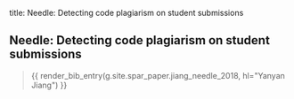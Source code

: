 title: Needle: Detecting code plagiarism on student submissions

## Needle: Detecting code plagiarism on student submissions

> {{ render_bib_entry(g.site.spar_paper.jiang_needle_2018, hl="Yanyan Jiang") }}
